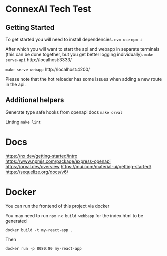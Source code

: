 # ConnexAI Tech Test

## Getting Started

To get started you will need to install dependencies.
`nvm use`
`npm i`

After which you will want to start the api and webapp in separate terminals (this can be done together, but you get better logging individually).
`make serve-api`
http://localhost:3333/

`make serve-webapp`
http://localhost:4200/

Please note that the hot reloader has some issues when adding a new route in the api.

## Additional helpers

Generate type safe hooks from openapi docs
`make orval`

Linting
`make lint`

# Docs

https://nx.dev/getting-started/intro
https://www.npmjs.com/package/express-openapi
https://orval.dev/overview
https://mui.com/material-ui/getting-started/
https://sequelize.org/docs/v6/

# Docker

You can run the frontend of this project via docker

You may need to run `npx nx build webbapp` for the index.html to be generated

`docker build -t my-react-app .`

Then

`docker run -p 8080:80 my-react-app`
